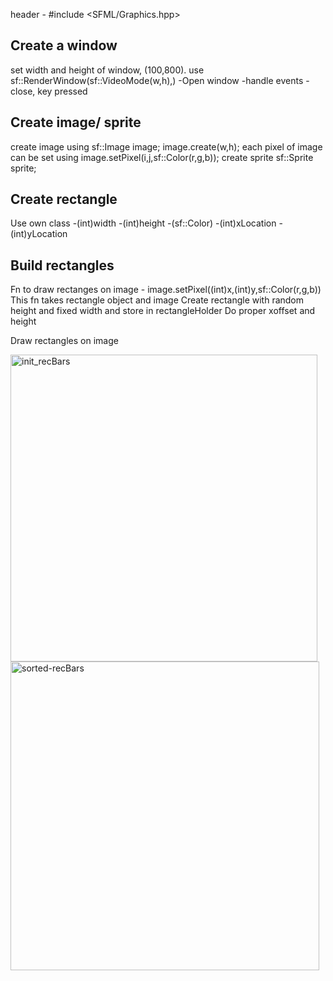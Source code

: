 header - #include <SFML/Graphics.hpp>

Create a window
---------------
set width and height of window, (100,800). use sf::RenderWindow(sf::VideoMode(w,h),<name of window>)
-Open window
-handle events - close, key pressed

Create image/ sprite
--------------------
create image using sf::Image image; image.create(w,h);
each pixel of image can be set using image.setPixel(i,j,sf::Color(r,g,b));
create sprite sf::Sprite sprite;

Create rectangle
-----------------
Use own class
-(int)width
-(int)height
-(sf::Color)
-(int)xLocation
-(int)yLocation

Build rectangles
----------------
Fn to draw rectanges on image - image.setPixel((int)x,(int)y,sf::Color(r,g,b))
This fn takes rectangle object and image
Create rectangle with random height and fixed width and store in rectangleHolder
Do proper xoffset and height


Draw rectangles on image

  
<img width="491" alt="init_recBars" src="https://user-images.githubusercontent.com/70562197/188501611-4a254d7f-c5f4-46ef-a311-5c14b4af4f3f.png">
  
<img width="494" alt="sorted-recBars" src="https://user-images.githubusercontent.com/70562197/188501644-dc8b1a86-b0fc-4c6d-ba03-f901d7c22727.png">
